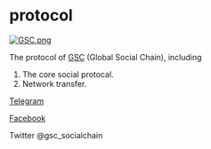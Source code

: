 # protocol

[![GSC.png](https://i.loli.net/2018/05/01/5ae87f4989707.png)](https://i.loli.net/2018/05/01/5ae87f4989707.png)

The protocol of [GSC](https://gsc.social/) (Global Social Chain), including
1. The core social protocal.
2. Network transfer.



[Telegram](https://t.me/gscofficial)


[Facebook](https://www.facebook.com/GSCCoin/)


Twitter @gsc_socialchain
